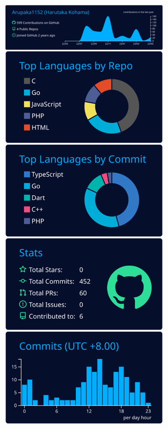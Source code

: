 [![](https://raw.githubusercontent.com/Arupaka1152/Arupaka1152/main/profile-summary-card-output/algolia/0-profile-details.svg)](https://github.com/vn7n24fzkq/github-profile-summary-cards)
[![](https://raw.githubusercontent.com/Arupaka1152/Arupaka1152/main/profile-summary-card-output/algolia/1-repos-per-language.svg)](https://github.com/vn7n24fzkq/github-profile-summary-cards) [![](https://raw.githubusercontent.com/Arupaka1152/Arupaka1152/main/profile-summary-card-output/algolia/2-most-commit-language.svg)](https://github.com/vn7n24fzkq/github-profile-summary-cards)
[![](https://raw.githubusercontent.com/Arupaka1152/Arupaka1152/main/profile-summary-card-output/algolia/3-stats.svg)](https://github.com/vn7n24fzkq/github-profile-summary-cards) [![](https://raw.githubusercontent.com/Arupaka1152/Arupaka1152/main/profile-summary-card-output/algolia/4-productive-time.svg)](https://github.com/vn7n24fzkq/github-profile-summary-cards)
